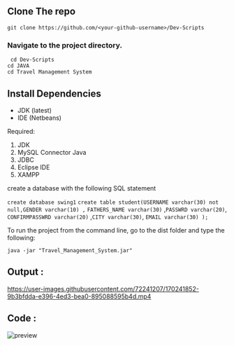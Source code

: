 ## Clone The repo
` git clone https://github.com/<your-github-username>/Dev-Scripts `
### Navigate to the project directory.
` cd Dev-Scripts`   
`cd JAVA`   
`cd Travel Management System`   

## Install Dependencies
- JDK (latest)
- IDE (Netbeans)

Required:
1. JDK
2. MySQL Connector Java
3. JDBC
4. Eclipse IDE
5. XAMPP

create a database with the following SQL statement

``create database swing1``
``create table student(USERNAME varchar(30) not null,GENDER varchar(10) ,``
``FATHERS_NAME varchar(30)`` ,``PASSWRD varchar(20)``, ``CONFIRMPASSWRD varchar(20)`` ,``CITY varchar(30)``, ``EMAIL varchar(30) );``

To run the project from the command line, go to the dist folder and type the following:

``java -jar "Travel_Management_System.jar" ``

## Output :

https://user-images.githubusercontent.com/72241207/170241852-9b3bfdda-e396-4ed3-bea0-895088595b4d.mp4

## Code :
![preview](https://user-images.githubusercontent.com/72241207/170241504-d9c94195-da55-417e-8444-60586ee80f37.gif)
